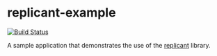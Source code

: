 replicant-example
=================

[![Build Status](https://secure.travis-ci.org/realityforge/replicant-example.png?branch=master)](http://travis-ci.org/realityforge/replicant-example)

A sample application that demonstrates the use of the [replicant](https://github.com/realityforge/replicant) library.
